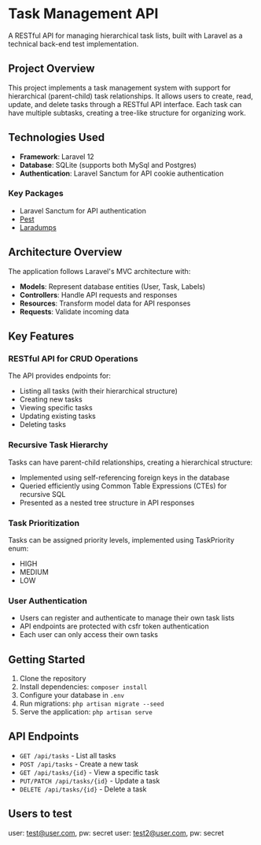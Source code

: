 # Task Management API

A RESTful API for managing hierarchical task lists, built with Laravel as a technical back-end test implementation.

## Project Overview

This project implements a task management system with support for hierarchical (parent-child) task relationships. It allows users to create, read, update, and delete tasks through a RESTful API interface. Each task can have multiple subtasks, creating a tree-like structure for organizing work.

## Technologies Used

- **Framework**: Laravel 12
- **Database**: SQLite (supports both MySql and Postgres)
- **Authentication**: Laravel Sanctum for API cookie authentication

### Key Packages
- Laravel Sanctum for API authentication
- [Pest](https://pestphp.com/)
- [Laradumps](https://laradumps.dev/)

## Architecture Overview

The application follows Laravel's MVC architecture with:

- **Models**: Represent database entities (User, Task, Labels)
- **Controllers**: Handle API requests and responses
- **Resources**: Transform model data for API responses
- **Requests**: Validate incoming data

## Key Features

### RESTful API for CRUD Operations

The API provides endpoints for:
- Listing all tasks (with their hierarchical structure)
- Creating new tasks
- Viewing specific tasks
- Updating existing tasks
- Deleting tasks

### Recursive Task Hierarchy

Tasks can have parent-child relationships, creating a hierarchical structure:
- Implemented using self-referencing foreign keys in the database
- Queried efficiently using Common Table Expressions (CTEs) for recursive SQL
- Presented as a nested tree structure in API responses

### Task Prioritization

Tasks can be assigned priority levels, implemented using TaskPriority enum:
- HIGH
- MEDIUM
- LOW

### User Authentication

- Users can register and authenticate to manage their own task lists
- API endpoints are protected with csfr token authentication
- Each user can only access their own tasks

## Getting Started

1. Clone the repository
2. Install dependencies: `composer install`
3. Configure your database in `.env`
4. Run migrations: `php artisan migrate --seed`
5. Serve the application: `php artisan serve`

## API Endpoints

- `GET /api/tasks` - List all tasks
- `POST /api/tasks` - Create a new task
- `GET /api/tasks/{id}` - View a specific task
- `PUT/PATCH /api/tasks/{id}` - Update a task
- `DELETE /api/tasks/{id}` - Delete a task

## Users to test
user: test@user.com, pw: secret
user: test2@user.com, pw: secret

